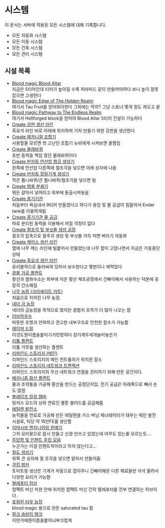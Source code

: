 # 시스템

이 문서는 서버에 적용된 모든 시스템에 대해 기록합니다.

- 모든 자동화 시스템
- 모든 이동 시스템
- 모든 건축 시스템
- 모든 관리 시스템

## 시설 목록

<!-- systems_list_dest_open -->
- [ Blood magic Blood Altar](../bl_blood_alter.md)  
지금은 5티어인데 티어가 높아질 수록 피라미드 같이 만들어야하다 보니 높이 잘못 잡으면 고생한다
- [ Blood magic Edge of The Hidden Realm](../bl_edge_of_the_hidden_realm.md)  
여기서 Tau Fruit를 얻어와야한다 그외에는 딱히? 그냥 스포너 몇개 정도 캐오고 끝
- [ Blood magic Pathway to The Endless Realm](../bl_pathway_to_the_endless_realm.md)  
여기서 Hellforged block을 얻어야 Blood Altar 5티어 건설이 가능하다
- [ Create 강판 생산 라인](../create_plate_line.md)  
흑요석 라인 바로 아래에 위치하여 기차 만들기 위한 강판을 생산한다
- [ Create 메카니컬 조합기](../create_mechanical_crafter.md)  
사용할줄 모르면 첫 고난인 조합기 뉴비에게 시켜보면 꿀잼임
- [ Create 물레바퀴](../create_waterwheel.md)  
초반 동력을 책임 졌던 물레바퀴이다
- [ Create 반자동 안산암 합금 생성기](../create_semiauto_andesite_alloy_maker.md)  
한쪽에 안산암 다른쪽에 철조각을 넣으면 아래 상자에 나옴
- [ Create 반자동 정밀기계 생성기](../create_semiauto_refinedmachine_generator.md)  
작은 톱니바퀴/큰 톱니바퀴/철조각을 넣으면 됨
- [ Create 범용 분쇄기](../create_universial_crusher.md)  
뭐든 갈아서 넣어라고 외부에 돌출시켜놓음
- [ Create 증기기관](../create_steam_engine.md)  
처음부터 욕심내서 9티어 만들겠다고 하다가 용암 및 물 공급이 힘들어서 Ender tank를 이용하게됨
- [ Create 증기기관 물 공급](../create_water_supply.md)  
따로 분리된 동력을 이용해서 꺼질 걱정이 없다
- [ Create 철조각 및 부싯돌 생성 공장](../create_iron_flint_steal_factory.md)  
철조각 압축으로 철주괴 생성 및 부싯돌 가득 차면 버리기 자동화
- [ Create 케이스 생산 라인](../create_case_line.md)  
옆에 나무 캐는 라인에 빌붙어서 만들었는데 나무 팜이 고장나면서 지금은 가동중단 상태
- [ Create 흑요석 생산 라인](../create_obsidian_line.md)  
유리블럭으로 둘러싸여 있어서 보수한다고 몇번이나 깨먹었다
- [ 광물 가공 플랜트](../mk_ore_processing_plant.md)  
황산과 염화수소는 외부에 지은 황산 제조공정에서 긴빠이해서 사용하는 덕분에 굉장히 간소해짐
- [ 나무 농장 (크리에이트 카트)](../tree_farm_create_cart.md)  
처음으로 지어진 나무 농장.  
- [ 네더 금 농장](../nether_gold_farm.md)  
네더의 금농장을 목적으로 했지만 경험치 조작가 더 많이 나오는 팜  
- [ 러브하우수 ](../love_house.md)  
따뜻한 조명과 안락하고 견고한 내부구조로 안전한 잠수가 가능함
- [ 레이저 드릴](../laser_drill.md)  
이것도뭔이름을붙이기가민망하다 걍기계두세개늘어놓은거
- [ 리튬 플랜트](../mk_lithum_plant.md)  
리튬 가루를 생산하는 플랜트
- [ 리파인드 스토리지 (메인)](../rs_main.md)  
리파인드 스토리지의 메인 컨트롤러가 위치한 장소
- [ 리파인드 스토리지 네트워크 트랜젝션](../rs_network_tranjection.md)  
리파인드 스토리지의 무선 네트워크 연결을 관리하기 위해 만든 공간이다.  
- [ 메카니즘 황산 플랜트](../mk_sulfer_plant.md)  
물과 조약돌을 가공해 황산을 만드는 공정단지임. 전기 공급은 아래쪽으로 빼서 손도 깔끔
- [ 블레이즈 킬링 챔버](../blaze_killing_chamber.md)  
팅커스 모드의 상위 연료인 몰튼 블러드를 공급해줌
- [ 에틸렌 발전소](../mk_ethylene_generator.md)  
농작물을 연료로 가공해 만든 에틸렌을 가스 버닝 제너레이터가 태우는 메인 발전 시설로, 틱당 약 15만FE를 생산함
- [ 이머시브 엔지니어링 원예기](../ie_garden_clothe.md)  
그저 요리용으로 잠시 만들고 신경 안쓰고 있었는데 아무도 있는줄 모르는듯....
- [ 주민팜 및 인챈트 주민 모음](../viliager_farm.md)  
누군가는 이걸 인챈트작이라고 하지 않는다고...
- [ 철도 생성기](../rail_generator.md)  
위쪽 큰 상자에 철 조각을 넣으면 알아서 만들어줌
- [ 쿠킹 벙커](../cooking_bunker.md)  
토마토랑 생선은 기계가 자동으로 잡아주니 긴빠이해온 다른 재료들만 삭삭 올려서 다양한 요리가 가능함
- [ 텔레포터 허브](../teleporter_hub.md)  
컴팩트 머신 차원 안에 위치한 컴팩트 머신 간의 텔레포터를 전부 연결하는 허브이다.
- [ 포화된 타우 농장](../saturated_tau_farm.md)  
blood magic 용으로 만든 saturated tau 팜
- [ 핑크 슬라임 탱크](../pink_slime_tank.md)  
이딴거에뭔이름을붙이냐부끄럽게
<!-- systems_list_dest_close -->
